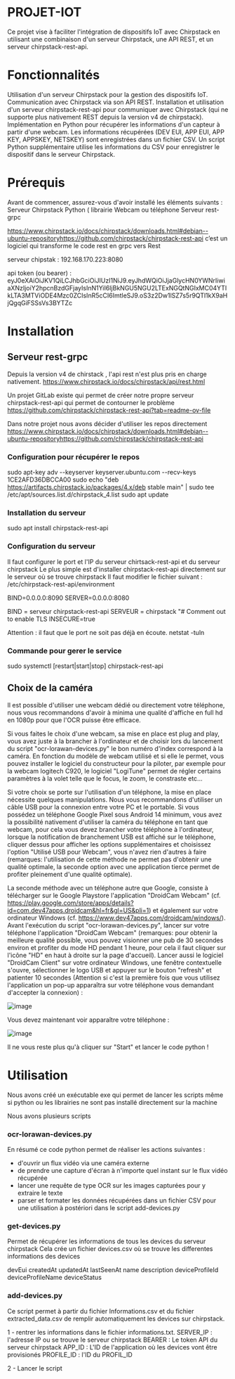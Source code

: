 
# PROJET-IOT

Ce projet vise à faciliter l'intégration de dispositifs IoT avec Chirpstack en utilisant une combinaison d'un serveur Chirpstack, une API REST, et un serveur chirpstack-rest-api.

# Fonctionnalités
Utilisation d'un serveur Chirpstack pour la gestion des dispositifs IoT.
Communication avec Chirpstack via son API REST.
Installation et utilisation d'un serveur chirpstack-rest-api pour communiquer avec Chirpstack (qui ne supporte plus nativement REST depuis la version v4 de chirpstack).
Implémentation en Python pour récupérer les informations d'un capteur à partir d'une webcam.
Les informations récupérées (DEV EUI, APP EUI, APP KEY, APPSKEY, NETSKEY) sont enregistrées dans un fichier CSV.
Un script Python supplémentaire utilise les informations du CSV pour enregistrer le dispositif dans le serveur Chirpstack.

# Prérequis
Avant de commencer, assurez-vous d'avoir installé les éléments suivants :
Serveur Chirpstack
Python ( librairie 
Webcam ou téléphone 
Serveur rest-grpc

https://www.chirpstack.io/docs/chirpstack/downloads.html#debian--ubuntu-repositoryhttps://github.com/chirpstack/chirpstack-rest-api
c’est un logiciel qui transforme le code rest en grpc vers Rest 

serveur chipstak : 192.168.170.223:8080

api token (ou bearer) : 
eyJ0eXAiOiJKV1QiLCJhbGciOiJIUzI1NiJ9.eyJhdWQiOiJjaGlycHN0YWNrIiwiaXNzIjoiY2hpcnBzdGFjayIsInN1YiI6IjBkNGU5NGU2LTExNGQtNGIxMC04YTlkLTA3MTViODE4Mzc0ZCIsInR5cCI6ImtleSJ9.oS3z2Dw1lSZ7s5r9QTl1kX9aHjQgqGiFSSsVs3BYTZc

# Installation 

## Serveur rest-grpc
Depuis la version v4 de chirstack , l'api rest n'est plus pris en charge nativement.
https://www.chirpstack.io/docs/chirpstack/api/rest.html

Un projet GitLab existe qui permet de créer notre propre serveur chirpstack-rest-api qui permet de contourner le problème 
https://github.com/chirpstack/chirpstack-rest-api?tab=readme-ov-file

Dans notre projet nous avons décider d'utiliser les repos directement
https://www.chirpstack.io/docs/chirpstack/downloads.html#debian--ubuntu-repositoryhttps://github.com/chirpstack/chirpstack-rest-api

### Configuration pour récupérer le repos
sudo apt-key adv --keyserver keyserver.ubuntu.com --recv-keys 1CE2AFD36DBCCA00
sudo echo "deb https://artifacts.chirpstack.io/packages/4.x/deb stable main" | sudo tee /etc/apt/sources.list.d/chirpstack_4.list
sudo apt update

### Installation du serveur 

sudo apt install chirpstack-rest-api

### Configuration du serveur

Il faut configurer le port et l'IP du serveur chirtsack-rest-api  et du serveur chirpstack
Le plus simple est d'installer chirpstack-rest-api directement sur le serveur où se trouve chirpstack 
Il faut modifier le fichier suivant :
/etc/chirpstack-rest-api/environment

BIND=0.0.0.0:8090
SERVER=0.0.0.0:8080

BIND = serveur chirpstack-rest-api
SERVEUR = chirpstack
"# Comment out to enable TLS
INSECURE=true

Attention : il faut que le port ne soit pas déjà en écoute.
netstat -tuln 
### Commande pour gerer le service 
sudo systemctl [restart|start|stop] chirpstack-rest-api

## Choix de la caméra
Il est possible d'utiliser une webcam dédié ou directement votre téléphone, nous vous recommandons d'avoir à minima une qualité d'affiche en full hd en 1080p pour que l'OCR puisse être efficace.

Si vous faites le choix d'une webcam, sa mise en place est plug and play, vous avez juste à la brancher à l'ordinateur et de choisir lors du lancement du script "ocr-lorawan-devices.py" le bon numéro d'index correspond à la caméra. En fonction du modèle de webcam utilisé et si elle le permet, vous pouvez installer le logiciel du constructeur pour la piloter, par exemple pour la webcam logitech C920, le logiciel "LogiTune" permet de régler certains paramètres à la volet telle que le focus, le zoom, le constraste etc...

Si votre choix se porte sur l'utilisation d'un téléphone, la mise en place nécessite quelques manipulations. Nous vous recommandons d'utiliser un câble USB pour la connexion entre votre PC et le portable. Si vous possédez un téléphone Google Pixel sous Android 14 minimum, vous avez la possibilité nativement d'utiliser la caméra du téléphone en tant que webcam, pour cela vous devez brancher votre téléphone à l'ordinateur, lorsque la notification de branchement USB est affiché sur le téléphone, cliquer dessus pour afficher les options supplémentaires et choisissez l'option "Utilisé USB pour Webcam", vous n'avez rien d'autres à faire (remarques: l'utilisation de cette méthode ne permet pas d'obtenir une qualité optimale, la seconde option avec une application tierce permet de profiter pleinement d'une qualité optimale). 

La seconde méthode avec un téléphone autre que Google, consiste à télécharger sur le Google Playstore l'application "DroidCam Webcam" (cf. https://play.google.com/store/apps/details?id=com.dev47apps.droidcam&hl=fr&gl=US&pli=1) et également sur votre ordinateur Windows (cf. https://www.dev47apps.com/droidcam/windows/). Avant l'exécution du script "ocr-lorawan-devices.py", lancer sur votre téléphone l'application "DroidCam Webcam" (remarques: pour obtenir la meilleure qualité possible, vous pouvez visionner une pub de 30 secondes environ et profiter du mode HD pendant 1 heure, pour cela il faut cliquer sur l'icône "HD" en haut à droite sur la page d'accueil). Lancer aussi le logiciel "DroidCam Client" sur votre ordinateur Windows, une fenêtre contextuelle s'ouvre, sélectionner le logo USB et appuyer sur le bouton "refresh" et patienter 10 secondes (Attention si c'est la première fois que vous utilisez l'application un pop-up apparaîtra sur votre téléphone vous demandant d'accepter la connexion) :

![image](https://github.com/GAbyNiki/projetIOT/assets/79327440/a1a5dc44-c4c4-4f5c-babf-0f68bb5561c5)

Vous devez maintenant voir apparaître votre téléphone :

![image](https://github.com/GAbyNiki/projetIOT/assets/79327440/78ba38f1-ab00-48f0-abc0-1821dad960fd)

Il ne vous reste plus qu'à cliquer sur "Start" et lancer le code python !

# Utilisation 

Nous avons créé un exécutable exe qui permet de lancer les scripts même si python ou les librairies ne sont pas installé directement sur la machine

Nous avons plusieurs scripts

### ocr-lorawan-devices.py

En résumé ce code python permet de réaliser les actions suivantes :
- d'ouvrir un flux vidéo via une caméra externe
- de prendre une capture d'écran à n'importe quel instant sur le flux vidéo récupérée
- lancer une requête de type OCR sur les images capturées pour y extraire le texte
- parser et formater les données récupérées dans un fichier CSV pour une utilisation à postériori dans le script add-devices.py


### get-devices.py

Permet de récupérer les informations de tous les devices du serveur chirpstack
Cela crée un fichier devices.csv où se trouve les differentes informations des devices 

devEui
createdAt
updatedAt
lastSeenAt
name
description
deviceProfileId
deviceProfileName
deviceStatus


### add-devices.py
Ce script permet à partir du fichier Informations.csv  et du fichier extracted_data.csv de remplir automatiquement les devices sur chirpstack.

1 - rentrer les informations dans le fichier informations.txt. 
SERVER_IP : l'adresse IP ou se trouve le serveur chirpstack
BEARER : Le token API  du serveur chirpstack
APP_ID : L'ID de l'application où les devices vont être provisionés
PROFILE_ID : l'ID du PROFIL_ID

2 - Lancer le script 




